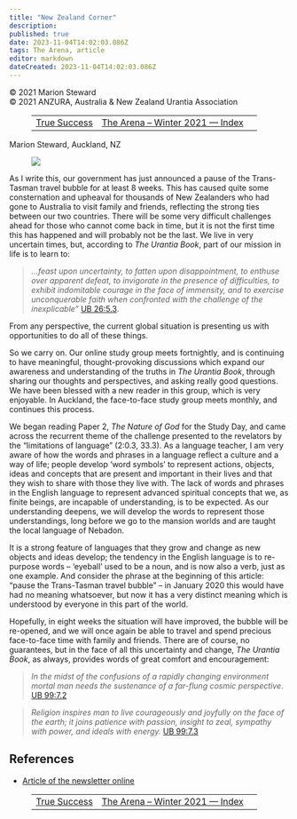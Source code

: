 ```yaml
---
title: "New Zealand Corner"
description: 
published: true
date: 2023-11-04T14:02:03.086Z
tags: The Arena, article
editor: markdown
dateCreated: 2023-11-04T14:02:03.086Z
---
```


<p class="v-card v-sheet theme--light gray lighten-3 px-2">© 2021 Marion Steward<br>© 2021 ANZURA, Australia & New Zealand Urantia Association</p>
<figure class="table chapter-navigator">
  <table>
    <tbody>
      <tr>
        <td>
        <a href="/en/article/Neil_Francey/True_Success_study">
          <span class="mdi mdi-arrow-left-drop-circle"></span><span class="pl-2">True Success</span>
        </a>
        </td>
        <td>
        <a href="/en/index/articles_arena#the-arena-winter-2021">
          <span class="mdi mdi-book-open-variant"></span><span class="pl-2">The Arena – Winter 2021 — Index</span>
        </a>
        </td>
        <td>
        </td>
      </tr>
    </tbody>
  </table>
</figure>


Marion Steward, Auckland, NZ

<figure id="Figure_1" class="image urantiapedia image-style-align-left">
<img src="/image/article/The_Arena/no-lost-sheep-to-record-1-286x300.jpg">
</figure>

As I write this, our government has just announced a pause of the Trans-Tasman travel bubble for at least 8 weeks. This has caused quite some consternation and upheaval for thousands of New Zealanders who had gone to Australia to visit family and friends, reflecting the strong ties between our two countries. There will be some very difficult challenges ahead for those who cannot come back in time, but it is not the first time this has happened and will probably not be the last. We live in very uncertain times, but, according to _The Urantia Book_, part of our mission in life is to learn to:
<br style="clear:both;"/>

>  _…feast upon uncertainty, to fatten upon disappointment, to enthuse over apparent defeat, to invigorate in the presence of difficulties, to exhibit indomitable courage in the face of immensity, and to exercise unconquerable faith when confronted with the challenge of the inexplicable”_ <a id="a42_290"></a>[UB 26:5.3](/en/The_Urantia_Book/26#p5_3).

From any perspective, the current global situation is presenting us with opportunities to do all of these things.

So we carry on. Our online study group meets fortnightly, and is continuing to have meaningful, thought-provoking discussions which expand our awareness and understanding of the truths in _The Urantia Book_, through sharing our thoughts and perspectives, and asking really good questions. We have been blessed with a new reader in this group, which is very enjoyable. In Auckland, the face-to-face study group meets monthly, and continues this process.

We began reading Paper 2, _The Nature of God_ for the Study Day, and came across the recurrent theme of the challenge presented to the revelators by the “limitations of language” (2:0.3, 33.3). As a language teacher, I am very aware of how the words and phrases in a language reflect a culture and a way of life; people develop ‘word symbols’ to represent actions, objects, ideas and concepts that are present and important in their lives and that they wish to share with those they live with.  The lack of words and phrases in the English language to represent advanced spiritual concepts that we, as finite beings, are incapable of understanding, is to be expected. As our understanding deepens, we will develop the words to represent those understandings, long before we go to the mansion worlds and are taught the local language of Nebadon.

It is a strong feature of languages that they grow and change as new objects and ideas develop; the tendency in the English language is to re-purpose words – ‘eyeball’ used to be a noun, and is now also a verb, just as one example. And consider the phrase at the beginning of this article: “pause the Trans-Tasman travel bubble” – in January 2020 this would have had no meaning whatsoever, but now it has a very distinct meaning which is understood by everyone in this part of the world.

Hopefully, in eight weeks the situation will have improved, the bubble will be re-opened, and we will once again be able to travel and spend precious face-to-face time with family and friends. There are of course, no guarantees, but in the face of all this uncertainty and change, _The Urantia Book_, as always, provides words of great comfort and encouragement:

> _In the midst of the confusions of a rapidly changing environment mortal man needs the sustenance of a far-flung cosmic perspective_. <a id="a54_136"></a>[UB 99:7.2](/en/The_Urantia_Book/99#p7_2)

> _Religion inspires man to live courageously and joyfully on the face of the earth; it joins patience with passion, insight to zeal, sympathy with power, and ideals with energy._ <a id="a56_180"></a>[UB 99:7.3](/en/The_Urantia_Book/99#p7_3)

## References

- [Article of the newsletter online](https://anzura.urantia-association.org/2021/07/29/new-zealand-corner-winter-2021)

<figure class="table chapter-navigator">
  <table>
    <tbody>
      <tr>
        <td>
        <a href="/en/article/Neil_Francey/True_Success_study">
          <span class="mdi mdi-arrow-left-drop-circle"></span><span class="pl-2">True Success</span>
        </a>
        </td>
        <td>
        <a href="/en/index/articles_arena#the-arena-winter-2021">
          <span class="mdi mdi-book-open-variant"></span><span class="pl-2">The Arena – Winter 2021 — Index</span>
        </a>
        </td>
        <td>
        </td>
      </tr>
    </tbody>
  </table>
</figure>
